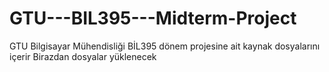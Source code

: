 GTU---BIL395---Midterm-Project
==============================

GTU Bilgisayar Mühendisliği BİL395 dönem projesine ait kaynak dosyalarını içerir
Birazdan dosyalar yüklenecek
